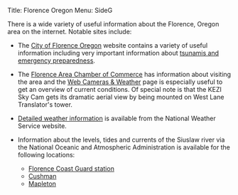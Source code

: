 Title: Florence Oregon
Menu: SideG

There is a wide variety of useful information about the Florence,
Oregon area on the internet.  Notable sites include:


* The [City of Florence Oregon](https://www.ci.florence.or.us/)
website contains a variety of useful information including very
important information about [tsunamis and emergency
preparedness](https://www.ci.florence.or.us/community/west-lane-emergency-operations-group).

* The [Florence Area Chamber of
Commerce](https://florencechamber.com/) has information about visiting
the area and the [Web Cameras &
Weather](https://florencechamber.com/visit-florence/web-camera-weather/)
page is especially useful to get an overview of current conditions.
Of special note is that the KEZI Sky Cam gets its dramatic aerial view
by being mounted on West Lane Translator's tower.

* [Detailed weather
  information](https://forecast.weather.gov/MapClick.php?lat=43.97372500000006&lon=-124.10680999999994#.XxzKp2NKjmE)
  is available from the National Weather Service website.

* Information about the levels, tides and currents of the Siuslaw
  river via the National Oceanic and Atmospheric Administration is
  available for the following locations:
    * [Florence Coast Guard station](https://tidesandcurrents.noaa.gov/noaatidepredictions.html?id=9434098)
    * [Cushman](https://tidesandcurrents.noaa.gov/noaatidepredictions.html?id=9434068)
    * [Mapleton](https://water.weather.gov/ahps2/hydrograph.php?wfo=pqr&gage=mplo3)
